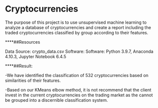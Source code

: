 # Cryptocurrencies

The purpose of this project is to use unsupervised machine learning to analyze a database of cryptocurrencies and create a report including the traded cryptocurrencies classified by group according to their features.



****##Resources

Data Source: crypto_data.csv
Software: Software: Python 3.9.7, Anaconda 4.10.3, Jupyter Notebook 6.4.5


****##Result:


-We have identified the classification of 532 cryptocurrencies based on similarities of their features.


-Based on our KMeans elbow method, it is not recommend that the client invest in the current cryptocurrencies on the trading market as the cannot be grouped into a discernible classification system.
